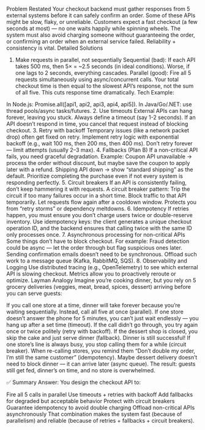 Problem Restated
Your checkout backend must gather responses from 5 external systems before it can safely confirm an order.
Some of these APIs might be slow, flaky, or unreliable.
Customers expect a fast checkout (a few seconds at most) — no one waits happily while spinning wheels.
The system must also avoid charging someone without guaranteeing the order, or confirming an order when an external service failed. Reliability + consistency is vital.
Detailed Solutions

1. Make requests in parallel, not sequentially
   Sequential (bad): If each API takes 500 ms, then 5× = ~2.5 seconds (in ideal conditions). Worse, if one lags to 2 seconds, everything cascades.
   Parallel (good): Fire all 5 requests simultaneously using async/concurrent calls. Your total checkout time is then equal to the slowest API’s response, not the sum of all five.
   This cuts response time dramatically.
   Tech Example:

In Node.js: Promise.all([api1, api2, api3, api4, api5]).
In Java/Go/.NET: use thread pools/async tasks/futures. 2. Use timeouts
External APIs can hang forever, leaving you stuck. Always define a timeout (say 1-2 seconds).
If an API doesn’t respond in time, you cancel that request instead of blocking checkout. 3. Retry with backoff
Temporary issues (like a network packet drop) often get fixed on retry.
Implement retry logic with exponential backoff (e.g., wait 100 ms, then 200 ms, then 400 ms).
Don’t retry forever — limit attempts (usually 2–3 max). 4. Fallbacks (Plan B)
If a non-critical API fails, you need graceful degradation.
Example:
Coupon API unavailable → process the order without discount, but maybe save the coupon to apply later with a refund.
Shipping API down → show “standard shipping” as the default.
Prioritize completing the purchase even if not every system is responding perfectly. 5. Circuit breakers
If an API is consistently failing, don’t keep hammering it with requests.
A circuit breaker pattern:
Trip the circuit if too many failures occur in a short time.
Block traffic to that API temporarily.
Let requests flow again after a cooldown window.
Protects you from “retry storms” or dependency meltdowns. 6. Idempotency
If retries happen, you must ensure you don’t charge users twice or double-reserve inventory.
Use idempotency keys: the client generates a unique checkout operation ID, and the backend ensures that calling twice with the same ID only processes once. 7. Asynchronous processing for non-critical APIs
Some things don’t have to block checkout.
For example:
Fraud detection could be async — let the order through but flag suspicious ones later.
Sending confirmation emails doesn’t need to be synchronous.
Offload such work to a message queue (Kafka, RabbitMQ, SQS). 8. Observability and Logging
Use distributed tracing (e.g., OpenTelemetry) to see which external API is slowing checkout.
Metrics allow you to proactively reroute or optimize.
Layman Analogy
Imagine you’re cooking dinner, but you rely on 5 grocery deliveries (veggies, meat, bread, spices, dessert) arriving before you can serve guests:

If you call one store at a time, dinner will take forever because you’re waiting sequentially. Instead, call all five at once (parallel).
If one store doesn’t answer the phone for 5 minutes, you can’t just wait endlessly — you hang up after a set time (timeout).
If the call didn’t go through, you try again once or twice politely (retry with backoff).
If the dessert shop is closed, you skip the cake and just serve dinner (fallback). Dinner is still successful!
If one store’s line is always busy, you stop calling them for a while (circuit breaker).
When re-calling stores, you remind them “Don’t double my order, I’m still the same customer” (idempotency).
Maybe dessert delivery doesn’t need to block dinner — it can arrive later (async queue).
The result: guests still get fed, dinner’s on time, and no store is overwhelmed.

✅ Summary Answer:
You design the checkout API to:

Fire all 5 calls in parallel
Use timeouts + retries with backoff
Add fallbacks for degraded but acceptable behavior
Protect with circuit breakers
Guarantee idempotency to avoid double charging
Offload non-critical APIs asynchronously
That combination makes the system fast (because of parallelism) and reliable (because of retries + fallbacks + circuit breakers).
